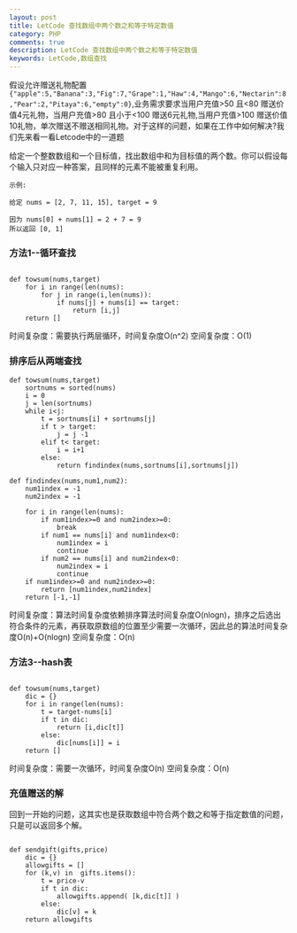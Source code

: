 ```yaml
---
layout: post
title: LetCode 查找数组中两个数之和等于特定数值
category: PHP
comments: true
description: LetCode 查找数组中两个数之和等于特定数值
keywords: LetCode,数组查找
---
```


假设允许赠送礼物配置```{"apple":5,"Banana":3,"Fig":7,"Grape":1,"Haw":4,"Mango":6,"Nectarin":8,"Pear":2,"Pitaya":6,"empty":0}```,业务需求要求当用户充值>50 且<80 赠送价值4元礼物，当用户充值>80 且小于<100 赠送6元礼物,当用户充值>100 赠送价值10礼物，单次赠送不赠送相同礼物。对于这样的问题，如果在工作中如何解决?我们先来看一看Letcode中的一道题


给定一个整数数组和一个目标值，找出数组中和为目标值的两个数。你可以假设每个输入只对应一种答案，且同样的元素不能被重复利用。

```
示例:

给定 nums = [2, 7, 11, 15], target = 9

因为 nums[0] + nums[1] = 2 + 7 = 9
所以返回 [0, 1]

```

### 方法1--循环查找

```

def towsum(nums,target)
	for i in range(len(nums):
		for j in range(i,len(nums)):
			if nums[j] + nums[i] == target:
				return [i,j]
	return []

```
时间复杂度：需要执行两层循环，时间复杂度O(n^2)
空间复杂度：O(1)

### 排序后从两端查找
```
def towsum(nums,target)
	sortnums = sorted(nums)
	i = 0
	j = len(sortnums)
	while i<j:
		t = sortnums[i] + sortnums[j]
		if t > target:
			j = j -1
		elif t< target:
			i = i+1
		else:
			return findindex(nums,sortnums[i],sortnums[j])

def findindex(nums,num1,num2):
	num1index = -1
	num2index = -1

	for i in range(len(nums):
		if num1index>=0 and num2index>=0:
			break
		if num1 == nums[i] and num1index<0:
			num1index = i
			continue
		if num2 == nums[i] and num2index<0:
			num2index = i
			continue
	if num1index>=0 and num2index>=0:
		return [num1index,num2index]
	return [-1,-1]

```

时间复杂度：算法时间复杂度依赖排序算法时间复杂度O(nlogn)，排序之后选出符合条件的元素，再获取原数组的位置至少需要一次循环，因此总的算法时间复杂度O(n)+O(nlogn)
空间复杂度：O(n)


### 方法3--hash表

```

def towsum(nums,target)
	dic = {}
	for i in range(len(nums):
		t = target-nums[i]
		if t in dic:
			return [i,dic[t]]
		else:
			dic[nums[i]] = i
	return []

```
时间复杂度：需要一次循环，时间复杂度O(n)
空间复杂度：O(n)


### 充值赠送的解

回到一开始的问题，这其实也是获取数组中符合两个数之和等于指定数值的问题，只是可以返回多个解。

```

def sendgift(gifts,price)
	dic = {}
	allowgifts = []
	for (k,v) in  gifts.items(): 
		t = price-v
		if t in dic:
			allowgifts.append( [k,dic[t]] )
		else:
			dic[v] = k
	return allowgifts

```

